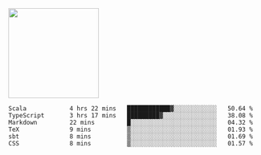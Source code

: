 <img height="180em" src="https://github-readme-stats.vercel.app/api?username=toadkarter&show_icons=true&hide_border=true&&count_private=true&include_all_commits=true" />

<!--START_SECTION:waka-->

```text
Scala            4 hrs 22 mins   ████████████▓░░░░░░░░░░░░   50.64 %
TypeScript       3 hrs 17 mins   █████████▓░░░░░░░░░░░░░░░   38.08 %
Markdown         22 mins         █░░░░░░░░░░░░░░░░░░░░░░░░   04.32 %
TeX              9 mins          ▒░░░░░░░░░░░░░░░░░░░░░░░░   01.93 %
sbt              8 mins          ▒░░░░░░░░░░░░░░░░░░░░░░░░   01.69 %
CSS              8 mins          ▒░░░░░░░░░░░░░░░░░░░░░░░░   01.57 %
```

<!--END_SECTION:waka-->
